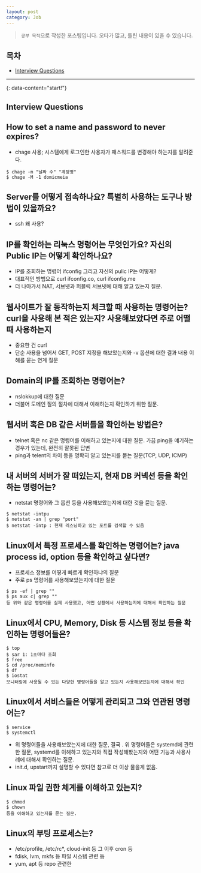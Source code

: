 ```yaml
---
layout: post
category: Job
---
```

> `공부 목적`으로 작성한 포스팅입니다. 오타가 많고, 틀린 내용이 있을 수 있습니다.

## 목차
* [Interview Questions](#interview-questions)
---
{: data-content="start!"}

## Interview Questions

## How to set a name and password to never expires?
- chage 사용; 시스템에게 로그인한 사용자가 패스워드를 변경해야 하는지를 알려준다.
```shell
$ chage -m "날짜 수" "계정명"
$ chage -M -1 domicmeia
```


## Server를 어떻게 접속하나요? 특별히 사용하는 도구나 방법이 있을까요?
- ssh 왜 사용?

## IP를 확인하는 리눅스 명령어는 무엇인가요? 자신의 Public IP는 어떻게 확인하나요?
- IP를 조회하는 명령어 ifconfig 그리고 자신의 pulic IP는 어떻게?
- 대표적인 방법으로 curl ifconfig.co, curl ifconfig.me
- 더 나아가서 NAT, 서브넷과 퍼블릭 서브넷에 대해 알고 있는지 질문.

## 웹사이트가 잘 동작하는지 체크할 때 사용하는 명령어는? curl을 사용해 본 적은 있는지? 사용해보았다면 주로 어떨 때 사용하는지
- 중요한 건 curl
- 단순 사용을 넘어서 GET, POST 지정을 해보았는지와 -v 옵션에 대한 결과 내용 이해를 묻는 연계 질문

## Domain의 IP를 조회하는 명령어는?
- nslokkup에 대한 질문
- 더불어 도메인 질의 절차에 대해서 이해하는지 확인하기 위한 질문.

## 웹서버 혹은 DB 같은 서버들을 확인하는 방법은?
- telnet 혹은 nc 같은 명령어를 이해하고 있는지에 대한 질문. 가끔 ping을 얘기하는 경우가 있는데, 완전히 잘못된 답변
- ping과 telent의 차이 등을 명확히 알고 있는지를 묻는 질문(TCP, UDP, ICMP)

## 내 서버의 서버가 잘 떠있는지, 현재 DB 커넥션 등을 확인하는 명령어는?
- netstat 명령어와 그 옵션 등을 사용해보았는지에 대한 것을 묻는 질문.

```shell
$ netstat -intpu
$ netstat -an | grep "port"
$ netstat -intp : 현재 리스닝하고 있는 포트를 검색할 수 있음
```

## Linux에서 특정 프로세스를 확인하는 명령어는? java process id, option 등을 확인하고 싶다면?
- 프로세스 정보를 어떻게 빠르게 확인하냐의 질문
- 주로 ps 명령어를 사용해보았는지에 대한 질문

```shell
$ ps -ef | grep ""
$ ps aux c| grep ""
등 위와 같은 명령어를 실제 사용했고, 어떤 상황에서 사용하는지에 대해서 확인하는 질문
```

## Linux에서 CPU, Memory, Disk 등 시스템 정보 등을 확인하는 명령어들은?

```shell
$ top
$ sar 1: 1초마다 조회
$ free
$ cd /proc/meminfo
$ df
$ iostat
모니터링에 사용될 수 있는 다양한 명령어들을 알고 있는지 사용해보았는지에 대해서 확인
```

## Linux에서 서비스들은 어떻게 관리되고 그와 연관된 명령어는?

```shell
$ service
$ systemctl
```
- 위 명령어들을 사용해보았는지에 대한 질문, 결국 . 위 명령어들은 systemd에 관련한 질문, systemd를 이해하고 있는지와 직접 작성해봤는지와 어떤 기능과 사용사례에 대해서 확인하는 질문.
- init.d, upstart까지 설명할 수 있다면 참고로 더 이상 물을게 없음.

## Linux 파일 권한 체계를 이해하고 있는지?

```shell
$ chmod
$ chown
등을 이해하고 있는지를 묻는 질문.
```

## Linux의 부팅 프로세스는?
- /etc/profile, /etc/rc*, cloud-init 등 그 이후 cron 등
- fdisk, lvm, mkfs 등 파일 시스템 관련 등
- yum, apt 등 repo 관련한